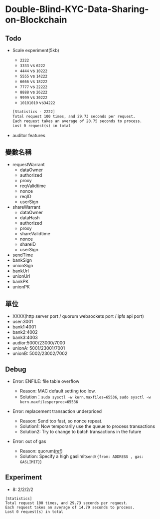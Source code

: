 # Double-Blind-KYC-Data-Sharing-on-Blockchain

## Todo

- Scale experiment(5kb)
    - `2222`
    - `3333` vs `6222`
    - `4444` vs `10222`
    - `5555` vs `14222`
    - `6666` vs `18222`
    - `7777` vs `22222`
    - `8888` vs `26222`
    - `9999` vs `30222`
    - `10101010` vs`34222`

    ```txt
    [Statistics - 2222]
    Total request 100 times, and 29.73 seconds per request.
    Each request takes an average of 20.75 seconds to process.
    Lost 0 request(s) in total
    ```

- auditor features

## 變數名稱

- requestWarrant
    - dataOwner
    - authorized
    - proxy
    - reqValidtime
    - nonce
    - reqID
    - userSign
- shareWarrant
    - dataOwner
    - dataHash
    - authorized
    - proxy
    - shareValidtime
    - nonce
    - shareID
    - userSign
- sendTime
- bankSign
- unionSign
- bankUrl
- unionUrl
- bankPK
- unionPK

## 單位

- XXXX(http server port / quorum websockets port / ipfs api port)
- user:3001
- bank1:4001
- bank2:4002
- bank3:4003
- audior:5000/23000/7000
- unionA: 5001/23001/7001
- unionB: 5002/23002/7002

## Debug

- Error: ENFILE: file table overflow
    - Reason: MAC default setting too low.
    - Solution：`sudo sysctl -w kern.maxfiles=65536`, `sudo sysctl -w kern.maxfilesperproc=65536`
- Error: replacement transaction underpriced
    - Reason: Send too fast, so nonce repeat.
    - Solution1: Now temporarily use the queue to process transactions
    - Solution2: Try to change to batch transactions in the future

- Error: out of gas
    - Reason: quorum([ref](https://github.com/ConsenSys/quorum/issues/1081))
    - Solution: Specify a high gaslimit`send({from: ADDRESS , gas: GASLIMIT}`)



## Experiment

- 8: 2/2/2/2

```
[Statistics]
Total request 100 times, and 29.73 seconds per request.
Each request takes an average of 14.79 seconds to process.
Lost 0 request(s) in total
```